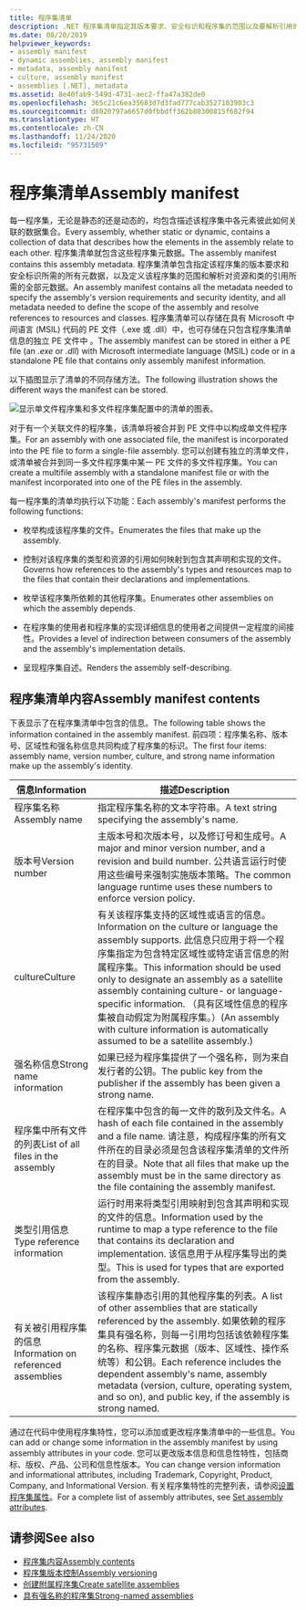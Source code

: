 ```yaml
---
title: 程序集清单
description: .NET 程序集清单指定其版本要求、安全标识和程序集的范围以及要解析引用的信息。
ms.date: 08/20/2019
helpviewer_keywords:
- assembly manifest
- dynamic assemblies, assembly manifest
- metadata, assembly manifest
- culture, assembly manifest
- assemblies [.NET], metadata
ms.assetid: 8e40fab9-549d-4731-aec2-ffa47a382de0
ms.openlocfilehash: 365c21c6ea35683d7d3fad777cab3527103903c3
ms.sourcegitcommit: d8020797a6657d0fbbdff362b80300815f682f94
ms.translationtype: HT
ms.contentlocale: zh-CN
ms.lasthandoff: 11/24/2020
ms.locfileid: "95731509"
---
```

# <a name="assembly-manifest"></a><span data-ttu-id="e489b-103">程序集清单</span><span class="sxs-lookup"><span data-stu-id="e489b-103">Assembly manifest</span></span>

<span data-ttu-id="e489b-104">每一程序集，无论是静态的还是动态的，均包含描述该程序集中各元素彼此如何关联的数据集合。</span><span class="sxs-lookup"><span data-stu-id="e489b-104">Every assembly, whether static or dynamic, contains a collection of data that describes how the elements in the assembly relate to each other.</span></span> <span data-ttu-id="e489b-105">程序集清单就包含这些程序集元数据。</span><span class="sxs-lookup"><span data-stu-id="e489b-105">The assembly manifest contains this assembly metadata.</span></span> <span data-ttu-id="e489b-106">程序集清单包含指定该程序集的版本要求和安全标识所需的所有元数据，以及定义该程序集的范围和解析对资源和类的引用所需的全部元数据。</span><span class="sxs-lookup"><span data-stu-id="e489b-106">An assembly manifest contains all the metadata needed to specify the assembly's version requirements and security identity, and all metadata needed to define the scope of the assembly and resolve references to resources and classes.</span></span> <span data-ttu-id="e489b-107">程序集清单可以存储在具有 Microsoft 中间语言 (MSIL) 代码的 PE 文件（.exe 或 .dll）中，也可存储在只包含程序集清单信息的独立 PE 文件中 。</span><span class="sxs-lookup"><span data-stu-id="e489b-107">The assembly manifest can be stored in either a PE file (an *.exe* or *.dll*) with Microsoft intermediate language (MSIL) code or in a standalone PE file that contains only assembly manifest information.</span></span>  
  
 <span data-ttu-id="e489b-108">以下插图显示了清单的不同存储方法。</span><span class="sxs-lookup"><span data-stu-id="e489b-108">The following illustration shows the different ways the manifest can be stored.</span></span>  
  
 ![显示单文件程序集和多文件程序集配置中的清单的图表。](./media/manifest/assembly-types-diagram.gif)  
  
 <span data-ttu-id="e489b-110">对于有一个关联文件的程序集，该清单将被合并到 PE 文件中以构成单文件程序集。</span><span class="sxs-lookup"><span data-stu-id="e489b-110">For an assembly with one associated file, the manifest is incorporated into the PE file to form a single-file assembly.</span></span> <span data-ttu-id="e489b-111">您可以创建有独立的清单文件，或清单被合并到同一多文件程序集中某一 PE 文件的多文件程序集。</span><span class="sxs-lookup"><span data-stu-id="e489b-111">You can create a multifile assembly with a standalone manifest file or with the manifest incorporated into one of the PE files in the assembly.</span></span>  
  
 <span data-ttu-id="e489b-112">每一程序集的清单均执行以下功能：</span><span class="sxs-lookup"><span data-stu-id="e489b-112">Each assembly's manifest performs the following functions:</span></span>  
  
- <span data-ttu-id="e489b-113">枚举构成该程序集的文件。</span><span class="sxs-lookup"><span data-stu-id="e489b-113">Enumerates the files that make up the assembly.</span></span>  
  
- <span data-ttu-id="e489b-114">控制对该程序集的类型和资源的引用如何映射到包含其声明和实现的文件。</span><span class="sxs-lookup"><span data-stu-id="e489b-114">Governs how references to the assembly's types and resources map to the files that contain their declarations and implementations.</span></span>  
  
- <span data-ttu-id="e489b-115">枚举该程序集所依赖的其他程序集。</span><span class="sxs-lookup"><span data-stu-id="e489b-115">Enumerates other assemblies on which the assembly depends.</span></span>  
  
- <span data-ttu-id="e489b-116">在程序集的使用者和程序集的实现详细信息的使用者之间提供一定程度的间接性。</span><span class="sxs-lookup"><span data-stu-id="e489b-116">Provides a level of indirection between consumers of the assembly and the assembly's implementation details.</span></span>  
  
- <span data-ttu-id="e489b-117">呈现程序集自述。</span><span class="sxs-lookup"><span data-stu-id="e489b-117">Renders the assembly self-describing.</span></span>  
  
## <a name="assembly-manifest-contents"></a><span data-ttu-id="e489b-118">程序集清单内容</span><span class="sxs-lookup"><span data-stu-id="e489b-118">Assembly manifest contents</span></span>  

 <span data-ttu-id="e489b-119">下表显示了在程序集清单中包含的信息。</span><span class="sxs-lookup"><span data-stu-id="e489b-119">The following table shows the information contained in the assembly manifest.</span></span> <span data-ttu-id="e489b-120">前四项：程序集名称、版本号、区域性和强名称信息共同构成了程序集的标识。</span><span class="sxs-lookup"><span data-stu-id="e489b-120">The first four items: assembly name, version number, culture, and strong name information make up the assembly's identity.</span></span>  
  
|<span data-ttu-id="e489b-121">信息</span><span class="sxs-lookup"><span data-stu-id="e489b-121">Information</span></span>|<span data-ttu-id="e489b-122">描述</span><span class="sxs-lookup"><span data-stu-id="e489b-122">Description</span></span>|  
|-----------------|-----------------|  
|<span data-ttu-id="e489b-123">程序集名称</span><span class="sxs-lookup"><span data-stu-id="e489b-123">Assembly name</span></span>|<span data-ttu-id="e489b-124">指定程序集名称的文本字符串。</span><span class="sxs-lookup"><span data-stu-id="e489b-124">A text string specifying the assembly's name.</span></span>|  
|<span data-ttu-id="e489b-125">版本号</span><span class="sxs-lookup"><span data-stu-id="e489b-125">Version number</span></span>|<span data-ttu-id="e489b-126">主版本号和次版本号，以及修订号和生成号。</span><span class="sxs-lookup"><span data-stu-id="e489b-126">A major and minor version number, and a revision and build number.</span></span> <span data-ttu-id="e489b-127">公共语言运行时使用这些编号来强制实施版本策略。</span><span class="sxs-lookup"><span data-stu-id="e489b-127">The common language runtime uses these numbers to enforce version policy.</span></span>|  
|<span data-ttu-id="e489b-128">culture</span><span class="sxs-lookup"><span data-stu-id="e489b-128">Culture</span></span>|<span data-ttu-id="e489b-129">有关该程序集支持的区域性或语言的信息。</span><span class="sxs-lookup"><span data-stu-id="e489b-129">Information on the culture or language the assembly supports.</span></span> <span data-ttu-id="e489b-130">此信息只应用于将一个程序集指定为包含特定区域性或特定语言信息的附属程序集。</span><span class="sxs-lookup"><span data-stu-id="e489b-130">This information should be used only to designate an assembly as a satellite assembly containing culture- or language-specific information.</span></span> <span data-ttu-id="e489b-131">（具有区域性信息的程序集被自动假定为附属程序集。）</span><span class="sxs-lookup"><span data-stu-id="e489b-131">(An assembly with culture information is automatically assumed to be a satellite assembly.)</span></span>|  
|<span data-ttu-id="e489b-132">强名称信息</span><span class="sxs-lookup"><span data-stu-id="e489b-132">Strong name information</span></span>|<span data-ttu-id="e489b-133">如果已经为程序集提供了一个强名称，则为来自发行者的公钥。</span><span class="sxs-lookup"><span data-stu-id="e489b-133">The public key from the publisher if the assembly has been given a strong name.</span></span>|  
|<span data-ttu-id="e489b-134">程序集中所有文件的列表</span><span class="sxs-lookup"><span data-stu-id="e489b-134">List of all files in the assembly</span></span>|<span data-ttu-id="e489b-135">在程序集中包含的每一文件的散列及文件名。</span><span class="sxs-lookup"><span data-stu-id="e489b-135">A hash of each file contained in the assembly and a file name.</span></span> <span data-ttu-id="e489b-136">请注意，构成程序集的所有文件所在的目录必须是包含该程序集清单的文件所在的目录。</span><span class="sxs-lookup"><span data-stu-id="e489b-136">Note that all files that make up the assembly must be in the same directory as the file containing the assembly manifest.</span></span>|  
|<span data-ttu-id="e489b-137">类型引用信息</span><span class="sxs-lookup"><span data-stu-id="e489b-137">Type reference information</span></span>|<span data-ttu-id="e489b-138">运行时用来将类型引用映射到包含其声明和实现的文件的信息。</span><span class="sxs-lookup"><span data-stu-id="e489b-138">Information used by the runtime to map a type reference to the file that contains its declaration and implementation.</span></span> <span data-ttu-id="e489b-139">该信息用于从程序集导出的类型。</span><span class="sxs-lookup"><span data-stu-id="e489b-139">This is used for types that are exported from the assembly.</span></span>|  
|<span data-ttu-id="e489b-140">有关被引用程序集的信息</span><span class="sxs-lookup"><span data-stu-id="e489b-140">Information on referenced assemblies</span></span>|<span data-ttu-id="e489b-141">该程序集静态引用的其他程序集的列表。</span><span class="sxs-lookup"><span data-stu-id="e489b-141">A list of other assemblies that are statically referenced by the assembly.</span></span> <span data-ttu-id="e489b-142">如果依赖的程序集具有强名称，则每一引用均包括该依赖程序集的名称、程序集元数据（版本、区域性、操作系统等）和公钥。</span><span class="sxs-lookup"><span data-stu-id="e489b-142">Each reference includes the dependent assembly's name, assembly metadata (version, culture, operating system, and so on), and public key, if the assembly is strong named.</span></span>|  
  
 <span data-ttu-id="e489b-143">通过在代码中使用程序集特性，您可以添加或更改程序集清单中的一些信息。</span><span class="sxs-lookup"><span data-stu-id="e489b-143">You can add or change some information in the assembly manifest by using assembly attributes in your code.</span></span> <span data-ttu-id="e489b-144">您可以更改版本信息和信息性特性，包括商标、版权、产品、公司和信息性版本。</span><span class="sxs-lookup"><span data-stu-id="e489b-144">You can change version information and informational attributes, including Trademark, Copyright, Product, Company, and Informational Version.</span></span> <span data-ttu-id="e489b-145">有关程序集特性的完整列表，请参阅[设置程序集属性](set-attributes.md)。</span><span class="sxs-lookup"><span data-stu-id="e489b-145">For a complete list of assembly attributes, see [Set assembly attributes](set-attributes.md).</span></span>  
  
## <a name="see-also"></a><span data-ttu-id="e489b-146">请参阅</span><span class="sxs-lookup"><span data-stu-id="e489b-146">See also</span></span>

- [<span data-ttu-id="e489b-147">程序集内容</span><span class="sxs-lookup"><span data-stu-id="e489b-147">Assembly contents</span></span>](contents.md)
- [<span data-ttu-id="e489b-148">程序集版本控制</span><span class="sxs-lookup"><span data-stu-id="e489b-148">Assembly versioning</span></span>](versioning.md)
- [<span data-ttu-id="e489b-149">创建附属程序集</span><span class="sxs-lookup"><span data-stu-id="e489b-149">Create satellite assemblies</span></span>](../../framework/resources/creating-satellite-assemblies-for-desktop-apps.md)
- [<span data-ttu-id="e489b-150">具有强名称的程序集</span><span class="sxs-lookup"><span data-stu-id="e489b-150">Strong-named assemblies</span></span>](strong-named.md)
